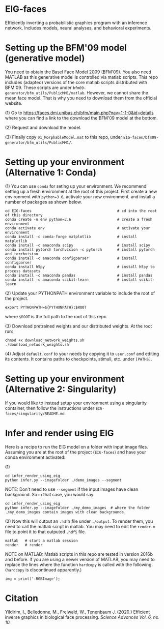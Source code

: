# EIG-faces
Efficiently inverting a probabilistic graphics program with an inference network. Includes models, neural analyses, and behavioral experiments. 

# Setting up the BFM'09 model (generative model)

You need to obtain the Basel Face Model 2009 (BFM'09). You also need MATLAB as this generative model is controlled via matlab scripts. This repo includes (adapted) versions of the core matlab scripts distributed with BFM'09. These scripts are under `bfm09-generator/bfm_utils/PublicMM1/matlab`. However, we cannot share the mean face model. That is why you need to download them from the official website. 

(1) Go to https://faces.dmi.unibas.ch/bfm/main.php?nav=1-1-0&id=details where you can find a link to the download the BFM'09 model at the bottom.

(2) Request and download the model.

(3) Finally copy `01_MorphableModel.mat` to this repo, under `EIG-faces/bfm09-generator/bfm_utils/PublicMM1/`.

# Setting up your environment (Alternative 1: Conda)
(1) You can use `conda` for seting up your environment. We recommend setting up a fresh environment at the root of this project. First create a new environment with `python=3.6`, activate your new environment, and install a number of packages as shown below.

```
cd EIG-faces                                       # cd into the root of this directory
conda create -n env python=3.6                     # create a fresh environment
conda activate env                                 # activate your environment
conda install -c conda-forge matplotlib            # install matplotlib
conda install -c anaconda scipy                    # install scipy
conda install pytorch torchvision -c pytorch       # install pytorch and torchvision
conda install -c anaconda configparser             # install configparser
conda install h5py                                 # install h5py to process datasets
conda install -c anaconda pandas                   # install pandas
conda install -c anaconda scikit-learn             # install scikit-learn
```

(2) Update your PYTHONPATH environment variable to include the root of the project.
```
export PYTHONPATH=${PYTHONPATH}:$ROOT
```
where `$ROOT` is the full path to the root of this repo.

(3) Download pretrained weights and our distributed weights. At the root run:
```
chmod +x download_network_weights.sh
./download_network_weights.sh
```

(4) Adjust `default.conf` to your needs by copying it to `user.conf` and editing its contents. It contains paths to checkpoints, stimuli, etc. under `[PATHS]`.

# Setting up your environment (Alternative 2: Singularity)

If you would like to instead setup your environment using a singularity container, then follow the instructions under `EIG-faces/singularity/README.md`.

# Infer and render using EIG

Here is a recipe to run the EIG model on a folder with input image files. Assuming you are at the root of the project (`EIG-faces`) and have your conda environment activated:

(1) 
```
cd infer_render_using_eig
python infer.py --imagefolder ./demo_images --segment
```

NOTE: Don't need to use `--segment` if the input images have clean background. So in that case, you would say
```
cd infer_render_using_eig
python infer.py --imagefolder ./my_demo_images  # where the folder ./my_demo_images contain images with clean backgrounds.
```

(2)
Now this will output an `.hdf5` file under `./output`. To render them, you need to call the matlab script in matlab. You may need to edit the `render.m` file to point it to that outputed `.hdf5` file.

```
matlab   # start a matlab session
render   # render
```

NOTE on MATLAB: Matlab scripts in this repo are tested in version 2016b and before. If you are using a newer version of MATLAB, you may need to replace the lines where the function `hardcopy` is called with the following. (`hardcopy` is discontinued apparently.)

`img = print('-RGBImage');`

# Citation

Yildirim, I., Belledonne, M., Freiwald, W., Tenenbaum J. (2020.) Efficient inverse graphics in biological face processing. _Science Advances Vol. 6, no. 10._



